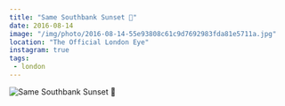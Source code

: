 ```yaml
---
title: "Same Southbank Sunset 🌇"
date: 2016-08-14
image: "/img/photo/2016-08-14-55e93808c61c9d7692983fda81e5711a.jpg"
location: "The Official London Eye"
instagram: true
tags:
 - london
---
```


![Same Southbank Sunset 🌇](/img/photo/2016-08-14-55e93808c61c9d7692983fda81e5711a.jpg)
